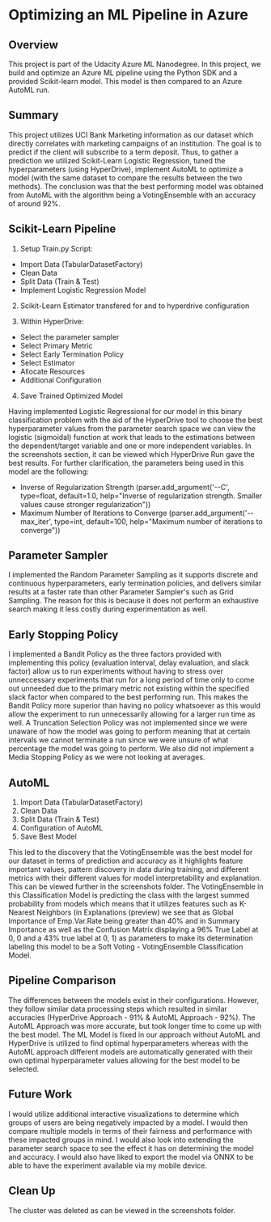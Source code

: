 # Optimizing an ML Pipeline in Azure

## Overview
This project is part of the Udacity Azure ML Nanodegree. In this project, we build and optimize an Azure ML pipeline using the Python SDK and a provided Scikit-learn model.
This model is then compared to an Azure AutoML run.

## Summary
This project utilizes UCI Bank Marketing information as our dataset which directly correlates with marketing campaigns of an institution. The goal is to predict if the client will subscribe to a term deposit. Thus, to gather a prediction we utilized Scikit-Learn Logistic Regression, tuned the hyperparameters (using HyperDrive), implement AutoML to optimize a model (with the same dataset to compare the results between the two methods). The conclusion was that the best performing model was obtained from AutoML with the algorithm being a VotingEnsemble with an accuracy of around 92%.

## Scikit-Learn Pipeline
1) Setup Train.py Script:
- Import Data (TabularDatasetFactory)
- Clean Data
- Split Data (Train & Test)
- Implement Logistic Regression Model

2) Scikit-Learn Estimator transfered for and to hyperdrive configuration

3) Within HyperDrive: 
- Select the parameter sampler
- Select Primary Metric
- Select Early Termination Policy
- Select Estimator
- Allocate Resources
- Additional Configuration

4) Save Trained Optimized Model

Having implemented Logistic Regressional for our model in this binary classification problem with the aid of the HyperDrive tool to choose the best hyperparameter values from the parameter search space we can view the logistic (sigmoidal) function at work that leads to the estimations between the dependent/target variable and one or more independent variables. In the screenshots section, it can be viewed which HyperDrive Run gave the best results. For further clarification, the parameters being used in this model are the following:

- Inverse of Regularization Strength (parser.add_argument('--C', type=float, default=1.0, help="Inverse of regularization strength. Smaller values cause stronger regularization"))
- Maximum Number of Iterations to Converge (parser.add_argument('--max_iter', type=int, default=100, help="Maximum number of iterations to converge"))


## Parameter Sampler
I implemented the Random Parameter Sampling as it supports discrete and continuous hyperparameters, early termination policies, and delivers similar results at a faster rate than other Parameter Sampler's such as Grid Sampling. The reason for this is because it does not perform an exhaustive search making it less costly during experimentation as well.

## Early Stopping Policy
I implemented a Bandit Policy as the three factors provided with implementing this policy (evaluation interval, delay evaluation, and slack factor) allow us to run experiments without having to stress over unneccessary experiments that run for a long period of time only to come out unneeded due to the primary metric not existing within the specified slack factor when compared to the best performing run. This makes the Bandit Policy more superior than having no policy whatsoever as this would allow the experiment to run unnecessarily allowing for a larger run time as well. A Truncation Selection Policy was not implemented since we were unaware of how the model was going to perform meaning that at certain intervals we cannot terminate a run since we were unsure of what percentage the model was going to perform. We also did not implement a Media Stopping Policy as we were not looking at averages.

## AutoML
1) Import Data (TabularDatasetFactory)
2) Clean Data
3) Split Data (Train & Test)
4) Configuration of AutoML
5) Save Best Model

This led to the discovery that the VotingEnsemble was the best model for our dataset in terms of prediction and accuracy as it highlights feature important values, pattern discovery in data during training, and different metrics with their different values for model interpretability and explanation. This can be viewed further in the screenshots folder. The VotingEnsemble in this Classification Model is predicting the class with the largest summed probability from models which means that it utilizes features such as K-Nearest Neighbors (in Explanations (preview) we see that as Global Importance of Emp.Var.Rate being greater than 40% and in Summary Importance as well as the Confusion Matrix displaying a 96% True Label at 0, 0 and a 43% true label at 0, 1) as parameters to make its determination labeling this model to be a Soft Voting - VotingEnsemble Classification Model.

## Pipeline Comparison
The differences between the models exist in their configurations. However, they follow similar data processing steps which resulted in similar accuracies (HyperDrive Approach - 91% & AutoML Approach - 92%). The AutoML Approach was more accurate, but took longer time to come up with the best model. The ML Model is fixed in our approach without AutoML and HyperDrive is utilized to find optimal hyperparameters whereas with the AutoML approach different models are automatically generated with their own optimal hyperparameter values allowing for the best model to be selected.

## Future Work
I would utilize additional interactive visualizations to determine which groups of users are being negatively impacted by a model. I would then compare multiple models in terms of their fairness and performance with these impacted groups in mind. I would also look into extending the parameter search space to see the effect it has on determining the model and accuracy. I would also have liked to export the model via ONNX to be able to have the experiment available via my mobile device.

## Clean Up
The cluster was deleted as can be viewed in the screenshots folder.
